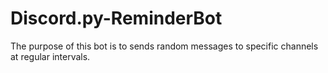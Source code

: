 # Discord.py-ReminderBot
The purpose of this  bot is to  sends random messages to specific channels at regular intervals.
